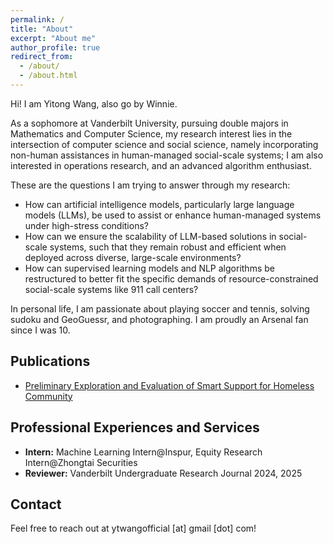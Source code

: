 ```yaml
---
permalink: /
title: "About"
excerpt: "About me"
author_profile: true
redirect_from: 
  - /about/
  - /about.html
---
```

Hi! I am Yitong Wang, also go by Winnie. 

As a sophomore at Vanderbilt University, pursuing double majors in Mathematics and Computer Science, my research interest lies in the intersection of computer science and social science, namely incorporating non-human assistances in human-managed social-scale systems; I am also interested in operations research, and an advanced algorithm enthusiast.

These are the questions I am trying to answer through my research: 
* How can artificial intelligence models, particularly large language models (LLMs), be used to assist or enhance human-managed systems under high-stress conditions?
* How can we ensure the scalability of LLM-based solutions in social-scale systems, such that they remain robust and efficient when deployed across diverse, large-scale environments?
* How can supervised learning models and NLP algorithms be restructured to better fit the specific demands of resource-constrained social-scale systems like 911 call centers? 

In personal life, I am passionate about playing soccer and tennis, solving sudoku and GeoGuessr, and photographing. I am proudly an Arsenal fan since I was 10.


Publications
------
* [Preliminary Exploration and Evaluation of Smart Support for Homeless Community](https://ieeexplore.ieee.org/abstract/document/10185514) 



Professional Experiences and Services
------
* **Intern:** Machine Learning Intern@Inspur, Equity Research Intern@Zhongtai Securities
* **Reviewer:** Vanderbilt Undergraduate Research Journal 2024, 2025

Contact
------
Feel free to reach out at ytwangofficial [at] gmail [dot] com!
